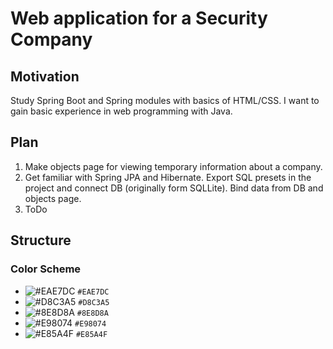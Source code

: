 # Web application for a Security Company

## Motivation
Study Spring Boot and Spring modules with basics of HTML/CSS. I want to gain basic experience in web programming with Java.

## Plan

1. Make objects page for viewing temporary information about a company.
2. Get familiar with Spring JPA and Hibernate. Export SQL presets in the project and connect DB (originally form SQLLite). Bind data from DB and objects page.
3. ToDo

## Structure

### Color Scheme

- ![#EAE7DC](https://placehold.it/15/EAE7DC/000000?text=+) `#EAE7DC`
- ![#D8C3A5](https://placehold.it/15/D8C3A5/000000?text=+) `#D8C3A5`
- ![#8E8D8A](https://placehold.it/15/8E8D8A/000000?text=+) `#8E8D8A`
- ![#E98074](https://placehold.it/15/E98074/000000?text=+) `#E98074`
- ![#E85A4F](https://placehold.it/15/E85A4F/000000?text=+) `#E85A4F`


